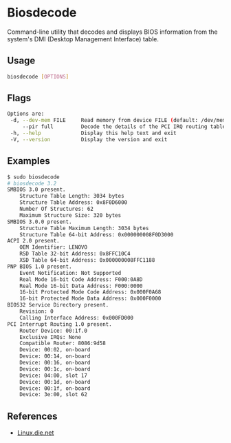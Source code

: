 # Biosdecode

Command-line utility that decodes and displays BIOS information from the system's DMI (Desktop Management Interface) table.

## Usage

```bash
biosdecode [OPTIONS]
```

## Flags

```bash
Options are:
 -d, --dev-mem FILE     Read memory from device FILE (default: /dev/mem)
     --pir full         Decode the details of the PCI IRQ routing table
 -h, --help             Display this help text and exit
 -V, --version          Display the version and exit
```

## Examples

```bash
$ sudo biosdecode
# biosdecode 3.2
SMBIOS 3.0 present.
    Structure Table Length: 3034 bytes
    Structure Table Address: 0x8F0D6000
    Number Of Structures: 62
    Maximum Structure Size: 320 bytes
SMBIOS 3.0.0 present.
    Structure Table Maximum Length: 3034 bytes
    Structure Table 64-bit Address: 0x000000008F0D3000
ACPI 2.0 present.
    OEM Identifier: LENOVO
    RSD Table 32-bit Address: 0x8FFC10C4
    XSD Table 64-bit Address: 0x000000008FFC1188
PNP BIOS 1.0 present.
    Event Notification: Not Supported
    Real Mode 16-bit Code Address: F000:0A8D
    Real Mode 16-bit Data Address: F000:0000
    16-bit Protected Mode Code Address: 0x000F0A68
    16-bit Protected Mode Data Address: 0x000F0000
BIOS32 Service Directory present.
    Revision: 0
    Calling Interface Address: 0x000FD000
PCI Interrupt Routing 1.0 present.
    Router Device: 00:1f.0
    Exclusive IRQs: None
    Compatible Router: 8086:9d58
    Device: 00:02, on-board
    Device: 00:14, on-board
    Device: 00:16, on-board
    Device: 00:1c, on-board
    Device: 04:00, slot 17
    Device: 00:1d, on-board
    Device: 00:1f, on-board
    Device: 3e:00, slot 62
```

## References

- [Linux.die.net](https://linux.die.net/man/8/biosdecode)
